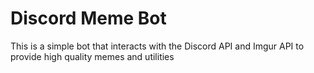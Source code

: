 # Discord Meme Bot

This is a simple bot that interacts with the Discord API and Imgur API to provide high quality memes and utilities

